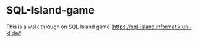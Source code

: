 # SQL-Island-game
This is a walk through on SQL Island game (https://sql-island.informatik.uni-kl.de/)
